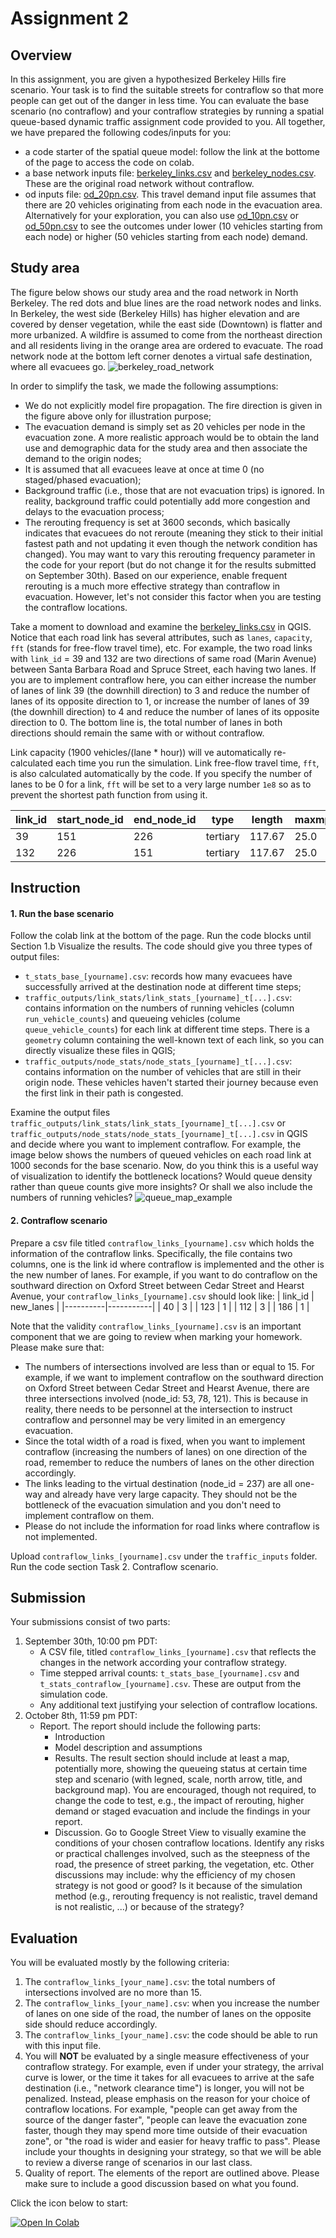 # Assignment 2

## Overview

In this assignment, you are given a hypothesized Berkeley Hills fire scenario. Your task is to find the suitable streets for contraflow so that more people can get out of the danger in less time. You can evaluate the base scenario (no contraflow) and your contraflow strategies by running a spatial queue-based dynamic traffic assignment code provided to you. All together, we have prepared the following codes/inputs for you: 
* a code starter of the spatial queue model: follow the link at the bottome of the page to access the code on colab.
* a base network inputs file: [berkeley_links.csv](https://raw.githubusercontent.com/UCB-CE170a/Fall2020/master/traffic_data/berkeley_links.csv) and [berkeley_nodes.csv](https://raw.githubusercontent.com/UCB-CE170a/Fall2020/master/traffic_data/berkeley_nodes.csv). These are the original road network without contraflow.
* od inputs file: [od_20pn.csv](https://raw.githubusercontent.com/UCB-CE170a/Fall2020/master/traffic_data/od_20pn.csv). This travel demand input file assumes that there are 20 vehicles originating from each node in the evacuation area. Alternatively for your exploration, you can also use [od_10pn.csv](https://raw.githubusercontent.com/UCB-CE170a/Fall2020/master/traffic_data/od_10pn.csv) or [od_50pn.csv](https://raw.githubusercontent.com/UCB-CE170a/Fall2020/master/traffic_data/od_50pn.csv) to see the outcomes under lower (10 vehicles starting from each node) or higher (50 vehicles starting from each node) demand.

## Study area

The figure below shows our study area and the road network in North Berkeley. The red dots and blue lines are the road network nodes and links. In Berkeley, the west side (Berkeley Hills) has higher elevation and are covered by denser vegetation, while the east side (Downtown) is flatter and more urbanized. A wildfire is assumed to come from the northeast direction and all residents living in the orange area are ordered to evacuate. The road network node at the bottom left corner denotes a virtual safe destination, where all evacuees go.
![berkeley_road_network](berkeley_road_network.png "Berkeley roads")

In order to simplify the task, we made the following assumptions:
- We do not explicitly model fire propagation. The fire direction is given in the figure above only for illustration purpose;
- The evacuation demand is simply set as 20 vehicles per node in the evacuation zone. A more realistic approach would be to obtain the land use and demographic data for the study area and then associate the demand to the origin nodes;
- It is assumed that all evacuees leave at once at time 0 (no staged/phased evacuation);
- Background traffic (i.e., those that are not evacuation trips) is ignored. In reality, background traffic could potentially add more congestion and delays to the evacuation process;
- The rerouting frequency is set at 3600 seconds, which basically indicates that evacuees do not reroute (meaning they stick to their initial fastest path and not updating it even though the network condition has changed). You may want to vary this rerouting frequency parameter in the code for your report (but do not change it for the results submitted on September 30th). Based on our experience, enable frequent rerouting is a much more effective strategy than contraflow in evacuation. However, let's not consider this factor when you are testing the contraflow locations.

Take a moment to download and examine the [berkeley_links.csv](https://raw.githubusercontent.com/UCB-CE170a/Fall2020/master/traffic_data/berkeley_links.csv) in QGIS. Notice that each road link has several attributes, such as `lanes`, `capacity`, `fft` (stands for free-flow travel time), etc. For example, the two road links with `link_id` = 39 and 132 are two directions of same road (Marin Avenue) between Santa Barbara Road and Spruce Street, each having two lanes. If you are to implement contraflow here, you can either increase the number of lanes of link 39 (the downhill direction) to 3 and reduce the number of lanes of its opposite direction to 1, or increase the number of lanes of 39 (the downhill direction) to 4 and reduce the number of lanes of its opposite direction to 0. The bottom line is, the total number of lanes in both directions should remain the same with or without contraflow.

Link capacity (1900 vehicles/(lane * hour)) will ve automatically re-calculated each time you run the simulation. Link free-flow travel time, `fft`, is also calculated automatically by the code. If you specify the number of lanes to be 0 for a link,  `fft` will be set to a very large number `1e8` so as to prevent the shortest path function from using it.

|link_id  | start_node_id| end_node_id  |  type   | length  |maxmph   |lanes    | capacity| fft      | ... |
|---------|--------------|--------------|---------|---------|---------|---------|---------|----------|-----|
|39       |151           |226           |tertiary |117.67   |25.0     |2        |3800     |10.53.    | ... |
|132      |226           |151           |tertiary |117.67   |25.0     |2        |3800     |10.53.    | ... |

## Instruction
#### 1. Run the base scenario
Follow the colab link at the bottom of the page. Run the code blocks until Section 1.b Visualize the results. The code should give you three types of output files:
- `t_stats_base_[yourname].csv`: records how many evacuees have successfully arrived at the destination node at different time steps;
- `traffic_outputs/link_stats/link_stats_[yourname]_t[...].csv`: contains information on the numbers of running vehicles (column `run_vehicle_counts`) and queueing vehicles (colume `queue_vehicle_counts`) for each link at different time steps. There is a `geometry` column containing the well-known text of each link, so you can directly visualize these files in QGIS;
- `traffic_outputs/node_stats/node_stats_[yourname]_t[...].csv`: contains information on the number of vehicles that are still in their origin node. These vehicles haven't started their journey because even the first link in their path is congested.

Examine the output files `traffic_outputs/link_stats/link_stats_[yourname]_t[...].csv` or `traffic_outputs/node_stats/node_stats_[yourname]_t[...].csv` in QGIS and decide where you want to implement contraflow. For example, the image below shows the numbers of queued vehicles on each road link at 1000 seconds for the base scenario. Now, do you think this is a useful way of visualization to identify the bottleneck locations? Would queue density rather than queue counts give more insights? Or shall we also include the numbers of running vehicles?
![queue_map_example](queue_map_example.png "Queuing vehicle map")

#### 2. Contraflow scenario
Prepare a csv file titled `contraflow_links_[yourname].csv` which holds the information of the contraflow links. Specifically, the file contains two columns, one is the link id where contraflow is implemented and the other is the new number of lanes. For example, if you want to do contraflow on the southward direction on Oxford Street between Cedar Street and Hearst Avenue, your `contraflow_links_[yourname].csv` should look like:
| link_id  | new_lanes |
|----------|-----------|
|  40      | 3         |
| 123      | 1         |
| 112      | 3         |
| 186      | 1         |

Note that the validity `contraflow_links_[yourname].csv` is an important component that we are going to review when marking your homework. Please make sure that:
- The numbers of intersections involved are less than or equal to 15. For example, if we want to implement contraflow on the southward direction on Oxford Street between Cedar Street and Hearst Avenue, there are three intersections involved (node_id: 53, 78, 121). This is because in reality, there needs to be personnel at the intersection to instruct contraflow and personnel may be very limited in an emergency evacuation.
- Since the total width of a road is fixed, when you want to implement contraflow (increasing the numbers of lanes) on one direction of the road, remember to reduce the numbers of lanes on the other direction accordingly.
- The links leading to the virtual destination (node_id = 237) are all one-way and already have very large capacity. They should not be the bottleneck of the evacuation simulation and you don't need to implement contraflow on them.
- Please do not include the information for road links where contraflow is not implemented.

Upload `contraflow_links_[yourname].csv` under the `traffic_inputs` folder. Run the code section Task 2. Contraflow scenario.

## Submission
Your submissions consist of two parts:
1. September 30th, 10:00 pm PDT: 
    * A CSV file, titled `contraflow_links_[yourname].csv` that reflects the changes in the network according your contraflow strategy.
    * Time stepped arrival counts: `t_stats_base_[yourname].csv` and `t_stats_contraflow_[yourname].csv`. These are output from the simulation code.
    * Any additional text justifying your selection of contraflow locations.
2. October 8th, 11:59 pm PDT:
    * Report. The report should include the following parts:
      * Introduction
      * Model description and assumptions
      * Results. The result section should include at least a map, potentially more, showing the queueing status at certain time step and scenario (with legned, scale, north arrow, title, and background map). You are encouraged, though not required, to change the code to test, e.g., the impact of rerouting, higher demand or staged evacuation and include the findings in your report.
      * Discussion. Go to Google Street View to visually examine the conditions of your chosen contraflow locations. Identify any risks or practical challenges involved, such as the steepness of the road, the presence of street parking, the vegetation, etc. Other discussions may include: why the efficiency of my chosen strategy is not good or good? Is it because of the simulation method (e.g., rerouting frequency is not realistic, travel demand is not realistic, ...) or because of the strategy?

## Evaluation
You will be evaluated mostly by the following criteria:
1. The `contraflow_links_[your_name].csv`: the total numbers of intersections involved are no more than 15.
2. The `contraflow_links_[your_name].csv`: when you increase the number of lanes on one side of the road, the number of lanes on the opposite side should reduce accordingly.
4. The `contraflow_links_[your_name].csv`: the code should be able to run with this input file.
5. You will **NOT** be evaluated by a single measure effectiveness of your contraflow strategy. For example, even if under your strategy, the arrival curve is lower, or the time it takes for all evacuees to arrive at the safe destination (i.e., "network clearance time") is longer, you will not be penalized. Instead, please emphasis on the reason for your choice of contraflow locations. For example, "people can get away from the source of the danger faster", "people can leave the evacuation zone faster, though they may spend more time outside of their evacuation zone", or "the road is wider and easier for heavy traffic to pass". Please include your thoughts in designing your strategy, so that we will be able to review a diverse range of scenarios in our last class.
6. Quality of report. The elements of the report are outlined above. Please make sure to include a good discussion based on what you found.

Click the icon below to start:

[![Open In Colab](https://colab.research.google.com/assets/colab-badge.svg)](https://colab.research.google.com/github/UCB-CE170a/Fall2020/blob/master/homeworks/hw2/Assignment2_student.ipynb)
